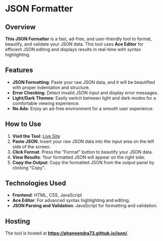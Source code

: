 # JSON Formatter

## Overview

**This JSON Formatter** is a fast, ad-free, and user-friendly tool to format, beautify, and validate your JSON data. This tool uses **Ace Editor** for efficient JSON editing and displays results in real-time with syntax highlighting.

## Features

- **JSON Formatting**: Paste your raw JSON data, and it will be beautified with proper indentation and structure.
- **Error Checking**: Detect invalid JSON input and display error messages.
- **Light/Dark Themes**: Easily switch between light and dark modes for a comfortable viewing experience.
- **No Ads**: Enjoy an ad-free environment for a smooth user experience.

## How to Use

1. **Visit the Tool**: [Live Site](https://phaneendra73.github.io/json/)
2. **Paste JSON**: Insert your raw JSON data into the input area on the left side of the screen.
3. **Click Format**: Press the "Format" button to beautify your JSON data.
4. **View Results**: Your formatted JSON will appear on the right side.
5. **Copy the Output**: Copy the formatted JSON from the output panel by clicking "Copy".

## Technologies Used

- **Frontend**: HTML, CSS, JavaScript
- **Ace Editor**: For advanced syntax highlighting and editing.
- **JSON Parsing and Validation**: JavaScript for formatting and validation.

## Hosting

The tool is hosted at **https://phaneendra73.github.io/json/**.

